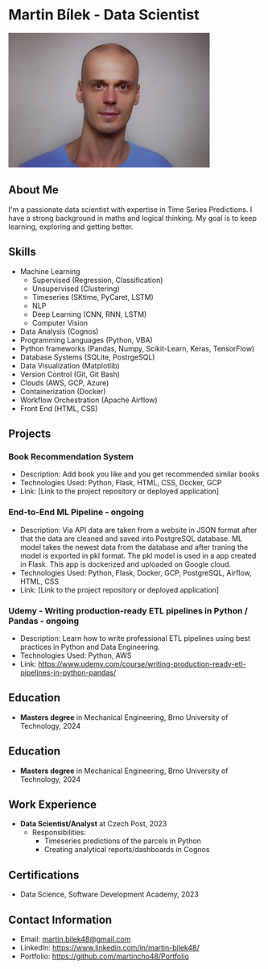 # Martin Bílek - Data Scientist


<img src="images/personal.jpg" alt="Example Image" width="400">



## About Me
I'm a passionate data scientist with expertise in Time Series Predictions. I have a strong background in maths and logical thinking. My goal is to keep learning, exploring and getting better.

## Skills
- Machine Learning
  - Supervised (Regression, Classification)
  - Unsupervised (Clustering)
  - Timeseries (SKtime, PyCaret, LSTM)
  - NLP
  - Deep Learning (CNN, RNN, LSTM)
  - Computer Vision
- Data Analysis (Cognos)
- Programming Languages (Python, VBA)
- Python frameworks (Pandas, Numpy, Scikit-Learn, Keras, TensorFlow)
- Database Systems (SQLite, PostrgeSQL)
- Data Visualization (Matplotlib)
- Version Control (Git, Git Bash)
- Clouds (AWS, GCP, Azure)
- Containerization (Docker)
- Workflow Orchestration (Apache Airflow)
- Front End (HTML, CSS)

## Projects
### Book Recommendation System
- Description: Add book you like and you get recommended similar books
- Technologies Used: Python, Flask, HTML, CSS, Docker, GCP
- Link: [Link to the project repository or deployed application]

### End-to-End ML Pipeline - ongoing
- Description: Via API data are taken from a website in JSON format after that the data are cleaned and saved into PostgreSQL database. ML model takes the newest data from the database and after traning the model is exported in pkl format. The pkl model is used in a app created in Flask. This app is dockerized and uploaded on Google cloud. 
- Technologies Used: Python, Flask, Docker, GCP, PostgreSQL, Airflow, HTML, CSS
- Link: [Link to the project repository or deployed application]

### Udemy - Writing production-ready ETL pipelines in Python / Pandas - ongoing
- Description: Learn how to write professional ETL pipelines using best practices in Python and Data Engineering.
- Technologies Used: Python, AWS
- Link: https://www.udemy.com/course/writing-production-ready-etl-pipelines-in-python-pandas/

## Education
- **Masters degree** in Mechanical Engineering, Brno University of Technology, 2024



## Education
- **Masters degree** in Mechanical Engineering, Brno University of Technology, 2024
## Work Experience
- **Data Scientist/Analyst** at Czech Post, 2023
  - Responsibilities: 
    - Timeseries predictions of the parcels in Python
    - Creating analytical reports/dashboards in Cognos

## Certifications
- Data Science, Software Development Academy, 2023

## Contact Information
- Email: martin.bilek48@gmail.com
- LinkedIn: https://www.linkedin.com/in/martin-bilek48/
- Portfolio: https://github.com/martincho48/Portfolio


